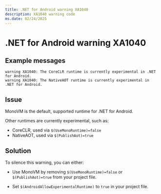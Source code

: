 ```yaml
---
title: .NET for Android warning XA1040
description: XA1040 warning code
ms.date: 02/24/2025
---
```

# .NET for Android warning XA1040

## Example messages

```
warning XA1040: The CoreCLR runtime is currently experimental in .NET for Android.
warning XA1040: The NativeAOT runtime is currently experimental in .NET for Android.
```

## Issue

MonoVM is the default, supported runtime for .NET for Android.

Other runtimes are currently experimental, such as:

* CoreCLR, used via `$(UseMonoRuntime)=false`
* NativeAOT, used via `$(PublishAot)=true`

## Solution

To silence this warning, you can either:

* Use MonoVM by removing `$(UseMonoRuntime)=false` or
  `$(PublishAot)=true` from your project file.

* Set `$(AndroidAllowExperimentalRuntime)` to `true` in your project
  file.
